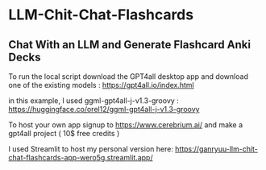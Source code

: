 # LLM-Chit-Chat-Flashcards


## Chat With an LLM and Generate Flashcard Anki Decks 


To run the local script download the GPT4all desktop app and download one of the existing models : https://gpt4all.io/index.html 

in this example, I used  ggml-gpt4all-j-v1.3-groovy : https://huggingface.co/orel12/ggml-gpt4all-j-v1.3-groovy

To host  your own app signup to https://www.cerebrium.ai/ and make a gpt4all project ( 10$ free credits ) 

I used Streamlit to host my personal version here: https://ganryuu-llm-chit-chat-flashcards-app-wero5g.streamlit.app/
